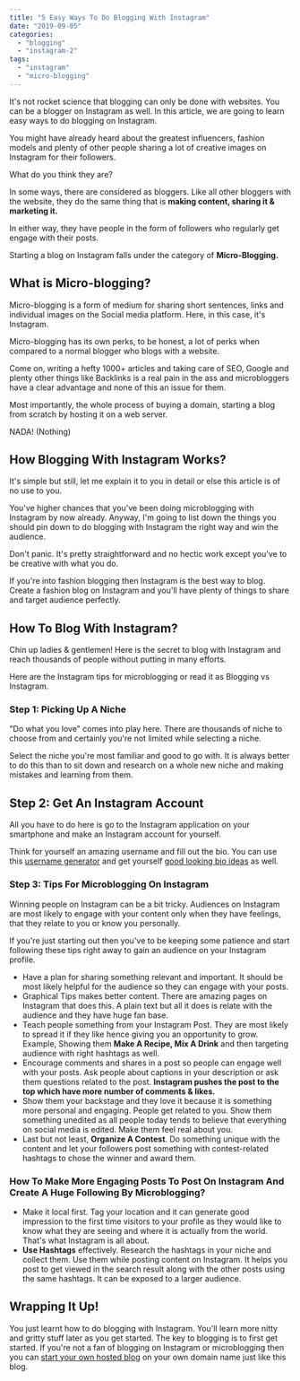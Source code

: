 ```yaml
---
title: "5 Easy Ways To Do Blogging With Instagram"
date: "2019-09-05"
categories: 
  - "blogging"
  - "instagram-2"
tags: 
  - "instagram"
  - "micro-blogging"
---
```


It's not rocket science that blogging can only be done with websites. You can be a blogger on Instagram as well. In this article, we are going to learn easy ways to do blogging on Instagram.

You might have already heard about the greatest influencers, fashion models and plenty of other people sharing a lot of creative images on Instagram for their followers.

What do you think they are?

In some ways, there are considered as bloggers. Like all other bloggers with the website, they do the same thing that is **making content, sharing it & marketing it.**

In either way, they have people in the form of followers who regularly get engage with their posts.

Starting a blog on Instagram falls under the category of **Micro-Blogging.**

## What is Micro-blogging?

Micro-blogging is a form of medium for sharing short sentences, links and individual images on the Social media platform. Here, in this case, it's Instagram.

Micro-blogging has its own perks, to be honest, a lot of perks when compared to a normal blogger who blogs with a website.

Come on, writing a hefty 1000+ articles and taking care of SEO, Google and plenty other things like Backlinks is a real pain in the ass and microbloggers have a clear advantage and none of this an issue for them.

Most importantly, the whole process of buying a domain, starting a blog from scratch by hosting it on a web server.

NADA! (Nothing)

## How Blogging With Instagram Works?

It's simple but still, let me explain it to you in detail or else this article is of no use to you.

You've higher chances that you've been doing microblogging with Instagram by now already. Anyway, I'm going to list down the things you should pin down to do blogging with Instagram the right way and win the audience.

Don't panic. It's pretty straightforward and no hectic work except you've to be creative with what you do.

If you're into fashion blogging then Instagram is the best way to blog. Create a fashion blog on Instagram and you'll have plenty of things to share and target audience perfectly.

## How To Blog With Instagram?

Chin up ladies & gentlemen! Here is the secret to blog with Instagram and reach thousands of people without putting in many efforts.

Here are the Instagram tips for microblogging or read it as Blogging vs Instagram.

### **Step 1:** Picking Up A Niche

"Do what you love" comes into play here. There are thousands of niche to choose from and certainly you're not limited while selecting a niche.

Select the niche you're most familiar and good to go with. It is always better to do this than to sit down and research on a whole new niche and making mistakes and learning from them.

## **Step 2:** Get An Instagram Account

All you have to do here is go to the Instagram application on your smartphone and make an Instagram account for yourself.

Think for yourself an amazing username and fill out the bio. You can use this [username generator](http://www.spinxo.com/) and get yourself [good looking bio ideas](https://theclockwisestore.com/blog/best-instagram-bios/) as well.

### **Step 3:** Tips For Microblogging On Instagram

Winning people on Instagram can be a bit tricky. Audiences on Instagram are most likely to engage with your content only when they have feelings, that they relate to you or know you personally.

If you're just starting out then you've to be keeping some patience and start following these tips right away to gain an audience on your Instagram profile.

- Have a plan for sharing something relevant and important. It should be most likely helpful for the audience so they can engage with your posts.
- Graphical Tips makes better content. There are amazing pages on Instagram that does this. A plain text but all it does is relate with the audience and they have huge fan base.
- Teach people something from your Instagram Post. They are most likely to spread it if they like hence giving you an opportunity to grow. Example, Showing them **Make A Recipe, Mix A Drink** and then targeting audience with right hashtags as well.
- Encourage comments and shares in a post so people can engage well with your posts. Ask people about captions in your description or ask them questions related to the post. **Instagram pushes the post to the top which have more number of comments & likes.**
- Show them your backstage and they love it because it is something more personal and engaging. People get related to you. Show them something unedited as all people today tends to believe that everything on social media is edited. Make them feel real about you.
- Last but not least, **Organize A Contest**. Do something unique with the content and let your followers post something with contest-related hashtags to chose the winner and award them.

### How To Make More Engaging Posts To Post On Instagram And Create A Huge Following By Microblogging?  
  

- Make it local first. Tag your location and it can generate good impression to the first time visitors to your profile as they would like to know what they are seeing and where it is actually from the world. That's what Instagram is all about.
- **Use Hashtags** effectively. Research the hashtags in your niche and collect them. Use them while posting content on Instagram. It helps you post to get viewed in the search result along with the other posts using the same hashtags. It can be exposed to a larger audience.

## Wrapping It Up!

You just learnt how to do blogging with Instagram. You'll learn more nitty and gritty stuff later as you get started. The key to blogging is to first get started. If you're not a fan of blogging on Instagram or microblogging then you can [start your own hosted blog](https://sastaeinstein.com/how-to-start-blog-in-india/) on your own domain name just like this blog.
